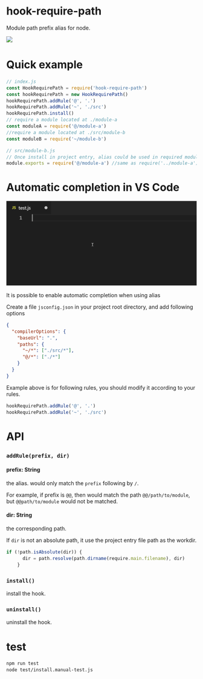 # hook-require-path

Module path prefix alias for node.

![](https://img.shields.io/npm/v/hook-require-path.svg) 

# Quick example

```javascript
// index.js
const HookRequirePath = require('hook-require-path')
const hookRequirePath = new HookRequirePath()
hookRequirePath.addRule('@', '.')
hookRequirePath.addRule('~', './src')
hookRequirePath.install()
// require a module located at ./module-a
const moduleA = require('@/module-a')
//require a module located at ./src/module-b
const moduleB = require('~/module-b')
```

```javascript
// src/module-b.js
// Once install in project entry, alias could be used in required module without install again.
module.exports = require('@/module-a') //same as require('../module-a')
```

# Automatic completion in VS Code

![image](https://raw.githubusercontent.com/imyxz/hook-require-path/master/img/vscode.gif)

It is possible to enable automatic completion when using alias

Create a file `jsconfig.json` in your project root directory, and add following options

```json
{
  "compilerOptions": {
    "baseUrl": ".",
    "paths": {
      "~/*": ["./src/*"],
      "@/*": ["./*"]
    }
  }
}
```

Example above is for following rules, you should modify it according to your rules.

```javascript
hookRequirePath.addRule('@', '.')
hookRequirePath.addRule('~', './src')
```

# API

### `addRule(prefix, dir)`

#### prefix: String

the alias. would only match the `prefix` following by `/`. 

For example, if prefix is `@@`, then would match the path `@@/path/to/module`, but `@@path/to/module` would not be matched.

#### dir: String

the corresponding path.

If `dir` is not an absolute path, it use the project entry file path as the workdir.

```javascript
if (!path.isAbsolute(dir)) {
      dir = path.resolve(path.dirname(require.main.filename), dir)
    }
```

### `install()`

install the hook.

### `uninstall()`

uninstall the hook.

# test

```bash
npm run test
node test/install.manual-test.js
```